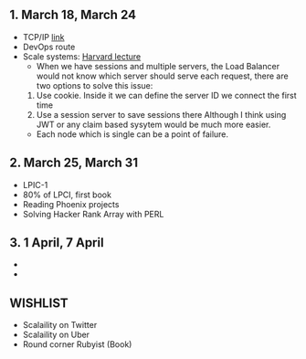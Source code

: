 ## 1. March 18, March 24
- TCP/IP [link](https://github.com/sizief/university/blob/master/tcpip.md)
- DevOps route
- Scale systems: [Harvard lecture](https://www.youtube.com/watch?v=-W9F__D3oY4)
  -  When we have sessions and multiple servers, the Load Balancer would not know which server should serve each request, there are two options to solve this issue:
    1. Use cookie. Inside it we can define the server ID we connect the first time
    2. Use a session server to save sessions there
  Although I think using JWT or any claim based sysytem would be much more easier.
  - Each node which is single can be a point of failure.

## 2. March 25, March 31
- LPIC-1
- 80% of LPCI, first book
- Reading Phoenix projects
- Solving Hacker Rank Array with PERL 

## 3. 1 April, 7 April
- 
-
## WISHLIST
- Scalaility on Twitter
- Scalaility on Uber
- Round corner Rubyist (Book)
